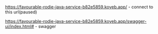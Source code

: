 https://favourable-rodie-java-service-b82e5859.koyeb.app/ - connect to this url(paused)

https://favourable-rodie-java-service-b82e5859.koyeb.app/swagger-ui/index.html# - swagger